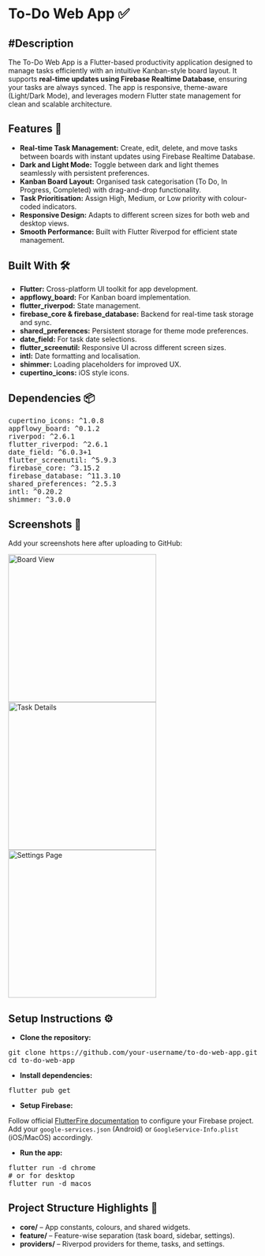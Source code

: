 <h1>To-Do Web App ✅</h1>

<h2>#Description</h2>
The To-Do Web App is a Flutter-based productivity application designed to manage tasks efficiently with an intuitive Kanban-style board layout. It supports <strong>real-time updates using Firebase Realtime Database</strong>, ensuring your tasks are always synced. The app is responsive, theme-aware (Light/Dark Mode), and leverages modern Flutter state management for clean and scalable architecture.

<h2>Features 🚀</h2>
<ul>
  <li><strong>Real-time Task Management:</strong> Create, edit, delete, and move tasks between boards with instant updates using Firebase Realtime Database.</li>
  <li><strong>Dark and Light Mode:</strong> Toggle between dark and light themes seamlessly with persistent preferences.</li>
  <li><strong>Kanban Board Layout:</strong> Organised task categorisation (To Do, In Progress, Completed) with drag-and-drop functionality.</li>
  <li><strong>Task Prioritisation:</strong> Assign High, Medium, or Low priority with colour-coded indicators.</li>
  <li><strong>Responsive Design:</strong> Adapts to different screen sizes for both web and desktop views.</li>
  <li><strong>Smooth Performance:</strong> Built with Flutter Riverpod for efficient state management.</li>
</ul>

<h2>Built With 🛠️</h2>
<ul>
  <li><strong>Flutter:</strong> Cross-platform UI toolkit for app development.</li>
  <li><strong>appflowy_board:</strong> For Kanban board implementation.</li>
  <li><strong>flutter_riverpod:</strong> State management.</li>
  <li><strong>firebase_core & firebase_database:</strong> Backend for real-time task storage and sync.</li>
  <li><strong>shared_preferences:</strong> Persistent storage for theme mode preferences.</li>
  <li><strong>date_field:</strong> For task date selections.</li>
  <li><strong>flutter_screenutil:</strong> Responsive UI across different screen sizes.</li>
  <li><strong>intl:</strong> Date formatting and localisation.</li>
  <li><strong>shimmer:</strong> Loading placeholders for improved UX.</li>
  <li><strong>cupertino_icons:</strong> iOS style icons.</li>
</ul>

<h2>Dependencies 📦</h2>
<pre>
cupertino_icons: ^1.0.8
appflowy_board: ^0.1.2
riverpod: ^2.6.1
flutter_riverpod: ^2.6.1
date_field: ^6.0.3+1
flutter_screenutil: ^5.9.3
firebase_core: ^3.15.2
firebase_database: ^11.3.10
shared_preferences: ^2.5.3
intl: ^0.20.2
shimmer: ^3.0.0
</pre>

<h2>Screenshots 📸</h2>
<p>Add your screenshots here after uploading to GitHub:</p>
<img src="LINK_TO_YOUR_BOARD_SCREENSHOT" alt="Board View" width="300">
<img src="LINK_TO_YOUR_TASK_DETAILS_SCREENSHOT" alt="Task Details" width="300">
<img src="LINK_TO_YOUR_SETTINGS_SCREENSHOT" alt="Settings Page" width="300">

<h2>Setup Instructions ⚙️</h2>
<ul>
  <li><strong>Clone the repository:</strong></li>
</ul>

<pre>
git clone https://github.com/your-username/to-do-web-app.git
cd to-do-web-app
</pre>

<ul>
  <li><strong>Install dependencies:</strong></li>
</ul>

<pre>
flutter pub get
</pre>

<ul>
  <li><strong>Setup Firebase:</strong></li>
</ul>

<p>
Follow official <a href="https://firebase.flutter.dev/docs/overview/">FlutterFire documentation</a> to configure your Firebase project.
Add your <code>google-services.json</code> (Android) or <code>GoogleService-Info.plist</code> (iOS/MacOS) accordingly.
</p>

<ul>
  <li><strong>Run the app:</strong></li>
</ul>

<pre>
flutter run -d chrome
# or for desktop
flutter run -d macos
</pre>

<h2>Project Structure Highlights 📁</h2>
<ul>
  <li><strong>core/</strong> – App constants, colours, and shared widgets.</li>
  <li><strong>feature/</strong> – Feature-wise separation (task board, sidebar, settings).</li>
  <li><strong>providers/</strong> – Riverpod providers for theme, tasks, and settings.</li>
</ul>

